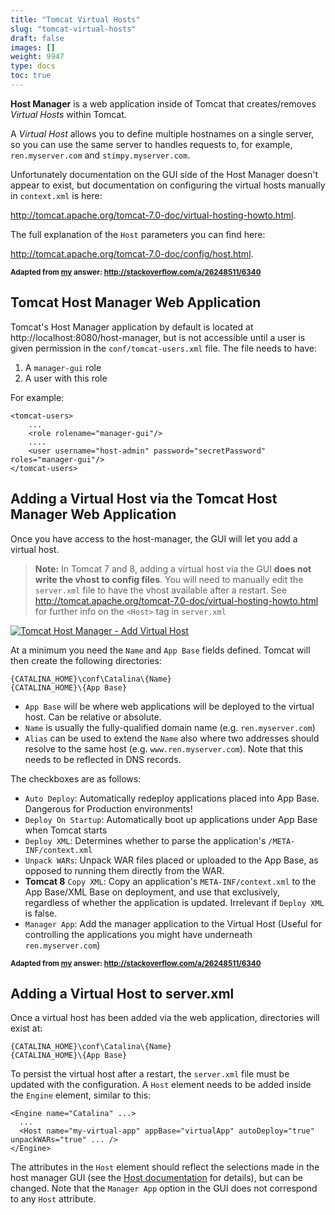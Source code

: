 ```yaml
---
title: "Tomcat Virtual Hosts"
slug: "tomcat-virtual-hosts"
draft: false
images: []
weight: 9947
type: docs
toc: true
---
```


**Host Manager** is a web application inside of Tomcat that creates/removes *Virtual Hosts* within Tomcat.

A *Virtual Host* allows you to define multiple hostnames on a single server, so you can use the same server to handles requests to, for example, `ren.myserver.com` and `stimpy.myserver.com`.

Unfortunately documentation on the GUI side of the Host Manager doesn't appear to exist, but documentation on configuring the virtual hosts manually in `context.xml` is here: 

http://tomcat.apache.org/tomcat-7.0-doc/virtual-hosting-howto.html.

The full explanation of the `Host` parameters you can find here:

http://tomcat.apache.org/tomcat-7.0-doc/config/host.html.

**<sub>Adapted from [my][1] answer: http://stackoverflow.com/a/26248511/6340</sub>**


  [1]: http://stackoverflow.com/users/6340/brass-kazoo

## Tomcat Host Manager Web Application
Tomcat's Host Manager application by default is located at http://localhost:8080/host-manager, but is not accessible until a user is given permission in the `conf/tomcat-users.xml` file. The file needs to have: 
1. A `manager-gui` role
2. A user with this role

For example:

    <tomcat-users>
        ...
        <role rolename="manager-gui"/>
        ....
        <user username="host-admin" password="secretPassword" roles="manager-gui"/>
    </tomcat-users>





## Adding a Virtual Host via the Tomcat Host Manager Web Application
Once you have access to the host-manager, the GUI will let you add a virtual host.

> **Note:** In Tomcat 7 and 8, adding a virtual host via the GUI __does not write the vhost to config files__. You will need to manually edit
> the `server.xml` file to have the vhost available after a restart. See
> http://tomcat.apache.org/tomcat-7.0-doc/virtual-hosting-howto.html for
> further info on the `<Host>` tag in `server.xml`

[![Tomcat Host Manager - Add Virtual Host][1]][1]


At a minimum you need the `Name` and `App Base` fields defined. Tomcat will then create the following directories:

    {CATALINA_HOME}\conf\Catalina\{Name}
    {CATALINA_HOME}\{App Base}

* `App Base` will be where web applications will be deployed to the virtual host. Can be relative or absolute.
* `Name` is usually the fully-qualified domain name (e.g. `ren.myserver.com`)
* `Alias` can be used to extend the `Name` also where two addresses should resolve to the same host (e.g. `www.ren.myserver.com`). Note that this needs to be reflected in DNS records.

The checkboxes are as follows:

* `Auto Deploy`: Automatically redeploy applications placed into App Base. Dangerous for Production environments!
* `Deploy On Startup`: Automatically boot up applications under App Base when Tomcat starts
* `Deploy XML`: Determines whether to parse the application's `/META-INF/context.xml`
* `Unpack WARs`: Unpack WAR files placed or uploaded to the App Base, as opposed to running them directly from the WAR.
* **Tomcat 8** `Copy XML`: Copy an application's `META-INF/context.xml` to the App Base/XML Base on deployment, and use that exclusively, regardless of whether the application is updated. Irrelevant if `Deploy XML` is false.
* `Manager App`: Add the manager application to the Virtual Host (Useful for controlling the applications you might have underneath `ren.myserver.com`)

**<sub>Adapted from [my][2] answer: http://stackoverflow.com/a/26248511/6340</sub>**


  [2]: http://stackoverflow.com/users/6340/brass-kazoo

  [1]: http://i.stack.imgur.com/lYTrH.png

## Adding a Virtual Host to server.xml
Once a virtual host has been added via the web application, directories will exist at:

    {CATALINA_HOME}\conf\Catalina\{Name}
    {CATALINA_HOME}\{App Base}

To persist the virtual host after a restart, the `server.xml` file must be updated with the configuration. A `Host` element needs to be added inside the `Engine` element, similar to this:

    <Engine name="Catalina" ...>
      ...
      <Host name="my-virtual-app" appBase="virtualApp" autoDeploy="true" unpackWARs="true" ... />
    </Engine>

The attributes in the `Host` element should reflect the selections made in the host manager GUI (see the [Host documentation][1] for details), but can be changed. Note that the `Manager App` option in the GUI does not correspond to any `Host` attribute.


  [1]: http://tomcat.apache.org/tomcat-7.0-doc/config/host.html

